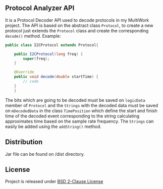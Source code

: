 ## Protocol Analyzer API

It is a Protocol Decoder API used to decode protocols in my MultiWork project. The API is based on the abstract class <code>Protocol</code>, to create a new protocol just extends the <code>Protocol</code> class and create the corresponding <code>decode()</code> method. Example:
```java
public class I2CProtocol extends Protocol{

	public I2CProtocol(long freq) {
		super(freq);
	}

	@Override
	public void decode(double startTime) {
		// code
	}
    }
```

The bits which are going to be decoded must be saved on `logicData` member of `Protocol` and the `Strings` with the decoded data must be saved on `mDecodedData` in the class `TimePosition` which define the start and finish time of the decoded event corresponding to the string calculating approximates time based on the sample rate frequency. The `Strings` can easily be added using the `addString()` method.

## Distribution

Jar file can be found on /dist directory.

## License

Project is released under [BSD 2-Clause License](http://opensource.org/licenses/BSD-2-Clause)
